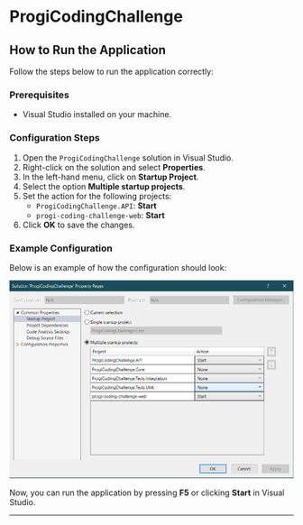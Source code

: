 # ProgiCodingChallenge

## How to Run the Application

Follow the steps below to run the application correctly:

### Prerequisites
- Visual Studio installed on your machine.

### Configuration Steps
1. Open the `ProgiCodingChallenge` solution in Visual Studio.
2. Right-click on the solution and select **Properties**.
3. In the left-hand menu, click on **Startup Project**.
4. Select the option **Multiple startup projects**.
5. Set the action for the following projects:
   - `ProgiCodingChallenge.API`: **Start**
   - `progi-coding-challenge-web`: **Start**
6. Click **OK** to save the changes.

### Example Configuration
Below is an example of how the configuration should look:

![Multiple Startup Projects Configuration](images/multipl-startup-projects.png)

Now, you can run the application by pressing **F5** or clicking **Start** in Visual Studio.

---
